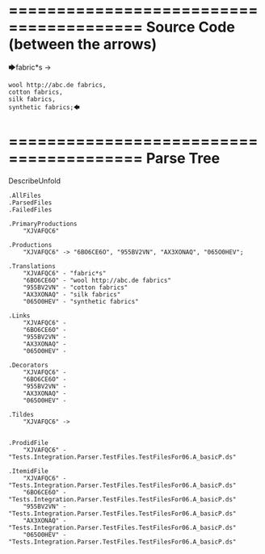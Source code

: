 ========================================
Source Code (between the arrows)
========================================

🡆fabric*s ->

	wool http://abc.de fabrics,
	cotton fabrics,
	silk fabrics,
	synthetic fabrics;🡄

========================================
Parse Tree
========================================
DescribeUnfold

    .AllFiles
    .ParsedFiles
    .FailedFiles

    .PrimaryProductions
        "XJVAFQC6" 

    .Productions
        "XJVAFQC6" -> "6BO6CE6O", "955BV2VN", "AX3XONAQ", "065O0HEV";

    .Translations
        "XJVAFQC6" - "fabric*s"
        "6BO6CE6O" - "wool http://abc.de fabrics"
        "955BV2VN" - "cotton fabrics"
        "AX3XONAQ" - "silk fabrics"
        "065O0HEV" - "synthetic fabrics"

    .Links
        "XJVAFQC6" - 
        "6BO6CE6O" - 
        "955BV2VN" - 
        "AX3XONAQ" - 
        "065O0HEV" - 

    .Decorators
        "XJVAFQC6" - 
        "6BO6CE6O" - 
        "955BV2VN" - 
        "AX3XONAQ" - 
        "065O0HEV" - 

    .Tildes
        "XJVAFQC6" -> 


    .ProdidFile
        "XJVAFQC6" - "Tests.Integration.Parser.TestFiles.TestFilesFor06.A_basicP.ds"

    .ItemidFile
        "XJVAFQC6" - "Tests.Integration.Parser.TestFiles.TestFilesFor06.A_basicP.ds"
        "6BO6CE6O" - "Tests.Integration.Parser.TestFiles.TestFilesFor06.A_basicP.ds"
        "955BV2VN" - "Tests.Integration.Parser.TestFiles.TestFilesFor06.A_basicP.ds"
        "AX3XONAQ" - "Tests.Integration.Parser.TestFiles.TestFilesFor06.A_basicP.ds"
        "065O0HEV" - "Tests.Integration.Parser.TestFiles.TestFilesFor06.A_basicP.ds"

